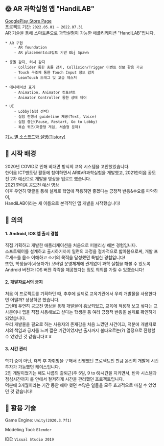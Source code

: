 ## 🌞 AR 과학실험 앱 "HandiLAB" 

[GooglePlay Store Page](https://play.google.com/store/apps/details?id=com.DefaultCompany.UI_Test "GooglePlay Store Page")  
프로젝트 기간: `2022.05.01 ~ 2022.07.31` \
AR 기술을 통해 스마트폰으로 과학실험이 가능한 애플리케이션 "HandiLAB"입니다.

```
* AR 구현
    - AR foundation
    - AR placement스크립트 기반 Obj Spawn
    
* 충돌 감지, 터치 감지
    - Collider 통한 충돌 감지, Collision/Trigger 이벤트 정보 활용 가공
    - Touch 구조체 통한 Touch Input 정보 감지
    - LeanTouch 드래그 및 고급 제스처
    
* 애니메이션 효과
    - Animation, Animator 컴포넌트 
    - Animator Controller 통한 상태 제어
    
* UI
    - Lobby(실험 선택) 
    - 실험 진행시 guideline 제공(Text, Voice)
    - 실험 중단(Pause, Restart, Go to Lobby)
    - 복습 퀴즈(퍼즐형 게임, 서술형 문제)
```   
[기능 별 소스코드와 설명(Tistory)](https://crayeji.tistory.com/category/%5BUnity%5D%20Projects%20%26%20Study/HandiLab%20-%20AR%20%EA%B3%BC%ED%95%99%20%EC%8B%A4%ED%97%98 "기능 별 소스코드와 설명(Tistory)")  
   
## 💙 시작 배경
2020년 COVID로 인해 비대면 방식의 교육 시스템을 고안했었습니다. \
한이음 ICT멘토링 활동에 참여하면서 AR&VR과학실험을 개발했고, 2021한이음 공모전 2차 예선으로 개발물 영상을 업로드 했습니다. \
[2021 한이음 공모전 예선 영상](https://www.youtube.com/watch?v=Vxu_vuUZ-iU "2021 한이음 공모전 예선 영상") \
이후 우연히 댓글을 통해 실제로 학업에 적용하면 좋겠다는 긍정적 반응&수요를 파악하여, \
HandiLAB이라는 새 이름으로 본격적인 앱 개발을 시작했습니다!

## 💚 의의
#### 1. Android, IOS 앱 출시 경험

직접 기획하고 개발한 애플리케이션을 처음으로 퍼블리싱 해본 경험입니다. \
소프트웨어를 설계하고 출시하기까지 일련의 과정을 절차적으로 밟아봄으로써, 개발 프로세스를 몸소 이해하고 소기의 목적을 달성했던 특별한 경험입니다! \
또한, 학생들이(사용자가) 모바일 운영체제에 관계없이 과학 실험을 해볼 수 있도록 Android 버전과 IOS 버전 각각을 제공했다는 점도 의의를 가질 수 있겠습니다!

#### 2. 개발자로서의 긍지
처음 이 프로젝트를 기획하던 때, 추후에 실제로 교육기관에서 우리 개발물을 사용한다면 어떨까? 상상하곤 했습니다. \
그런데 우연히 공모전 영상을 통해 개발물이 홍보되었고, 교육에 적용해 보고 싶다는 교사분이나 앱을 직접 사용해보고 싶다는 학생분 등 여러 긍정적 반응을 실제로 확인하게 되었습니다. \
우리 개발물을 필요로 하는 사용자의 존재감을 처음 느꼈던 사건이고, 덕분에 개발자로서의 책임과 긍지를 느껴 짧은 기간이었지만 출시까지 불타오르는(?) 열정으로 진행할 수 있었던 것 같습니다ㅎㅎ

#### 3. 시간 관리
학기 중이 아닌, 휴학 후 자취방을 구해서 진행했던 프로젝트인 만큼 온전히 개발에 시간 투자가 가능했던 케이스입니다. \
2인 개발이었기는 해도 나름의 출퇴근(주 5일, 9 to 6)시간을 지키면서, 반차 시스템과 점심시간까지 룰 안에서 철저하게 시간을 관리했던 프로젝트입니다. \
덕분에 3개월이라는 기간 동안 해야 했던 수많은 일들을 모두 효과적으로 마칠 수 있었던 것 같습니다!


## 🔨 활용 기술
Game Engine: `Unity(2020.3.7f1)`

Modeling Tool: `Blender`

IDE: `Visual Studio 2019`
